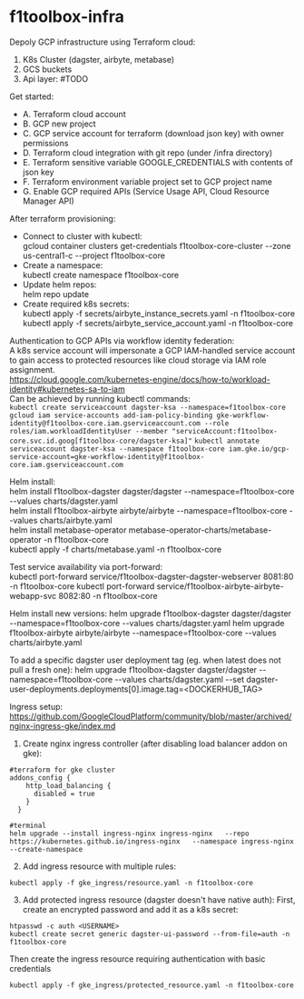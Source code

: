 # f1toolbox-infra

Depoly GCP infrastructure using Terraform cloud:

1. K8s Cluster (dagster, airbyte, metabase)
2. GCS buckets
3. Api layer: #TODO

Get started:
- A. Terraform cloud account
- B. GCP new project
- C. GCP service account for terraform (download json key) with owner permissions
- D. Terraform cloud integration with git repo (under /infra directory)
- E. Terraform sensitive variable GOOGLE_CREDENTIALS with contents of json key
- F. Terraform environment variable project set to GCP project name
- G. Enable GCP required APIs (Service Usage API, Cloud Resource Manager API)

After terraform provisioning:
- Connect to cluster with kubectl: \
gcloud container clusters get-credentials f1toolbox-core-cluster --zone us-central1-c --project f1toolbox-core
- Create a namespace: \
kubectl create namespace f1toolbox-core
- Update helm repos: \
helm repo update
- Create required k8s secrets: \
kubectl apply -f secrets/airbyte_instance_secrets.yaml -n f1toolbox-core \
kubectl apply -f secrets/airbyte_service_account.yaml -n f1toolbox-core

Authentication to GCP APIs via workflow identity federation: \
A k8s service account will impersonate a GCP IAM-handled service account to gain access to protected resources like cloud storage via IAM role assignment. \
https://cloud.google.com/kubernetes-engine/docs/how-to/workload-identity#kubernetes-sa-to-iam \
Can be achieved by running kubectl commands: \
```kubectl create serviceaccount dagster-ksa --namespace=f1toolbox-core```
```gcloud iam service-accounts add-iam-policy-binding gke-workflow-identity@f1toolbox-core.iam.gserviceaccount.com --role roles/iam.workloadIdentityUser --member "serviceAccount:f1toolbox-core.svc.id.goog[f1toolbox-core/dagster-ksa]"```
```kubectl annotate serviceaccount dagster-ksa --namespace f1toolbox-core iam.gke.io/gcp-service-account=gke-workflow-identity@f1toolbox-core.iam.gserviceaccount.com```

Helm install: \
helm install f1toolbox-dagster dagster/dagster --namespace=f1toolbox-core --values charts/dagster.yaml \
helm install f1toolbox-airbyte airbyte/airbyte --namespace=f1toolbox-core --values charts/airbyte.yaml \
helm install metabase-operator metabase-operator-charts/metabase-operator -n f1toolbox-core \
kubectl apply -f charts/metabase.yaml -n f1toolbox-core

Test service availability via port-forward: \
kubectl port-forward service/f1toolbox-dagster-dagster-webserver 8081:80 -n f1toolbox-core
kubectl port-forward service/f1toolbox-airbyte-airbyte-webapp-svc 8082:80 -n f1toolbox-core

Helm install new versions:
helm upgrade f1toolbox-dagster dagster/dagster --namespace=f1toolbox-core --values charts/dagster.yaml
helm upgrade f1toolbox-airbyte airbyte/airbyte --namespace=f1toolbox-core --values charts/airbyte.yaml

To add a specific dagster user deployment tag (eg. when latest does not pull a fresh one):
helm upgrade f1toolbox-dagster dagster/dagster --namespace=f1toolbox-core --values charts/dagster.yaml --set dagster-user-deployments.deployments[0].image.tag=<DOCKERHUB_TAG>

Ingress setup:
https://github.com/GoogleCloudPlatform/community/blob/master/archived/nginx-ingress-gke/index.md

1. Create nginx ingress controller (after disabling load balancer addon on gke):
```
#terraform for gke cluster
addons_config {
    http_load_balancing {
      disabled = true
    }
  }

#terminal
helm upgrade --install ingress-nginx ingress-nginx   --repo https://kubernetes.github.io/ingress-nginx   --namespace ingress-nginx --create-namespace
```
2. Add ingress resource with multiple rules:
```
kubectl apply -f gke_ingress/resource.yaml -n f1toolbox-core
```
3. Add protected ingress resource (dagster doesn't have native auth):
First, create an encrypted password and add it as a k8s secret:
```
htpasswd -c auth <USERNAME>
kubectl create secret generic dagster-ui-password --from-file=auth -n f1toolbox-core
```
Then create the ingress resource requiring authentication with basic credentials
```
kubectl apply -f gke_ingress/protected_resource.yaml -n f1toolbox-core
```
